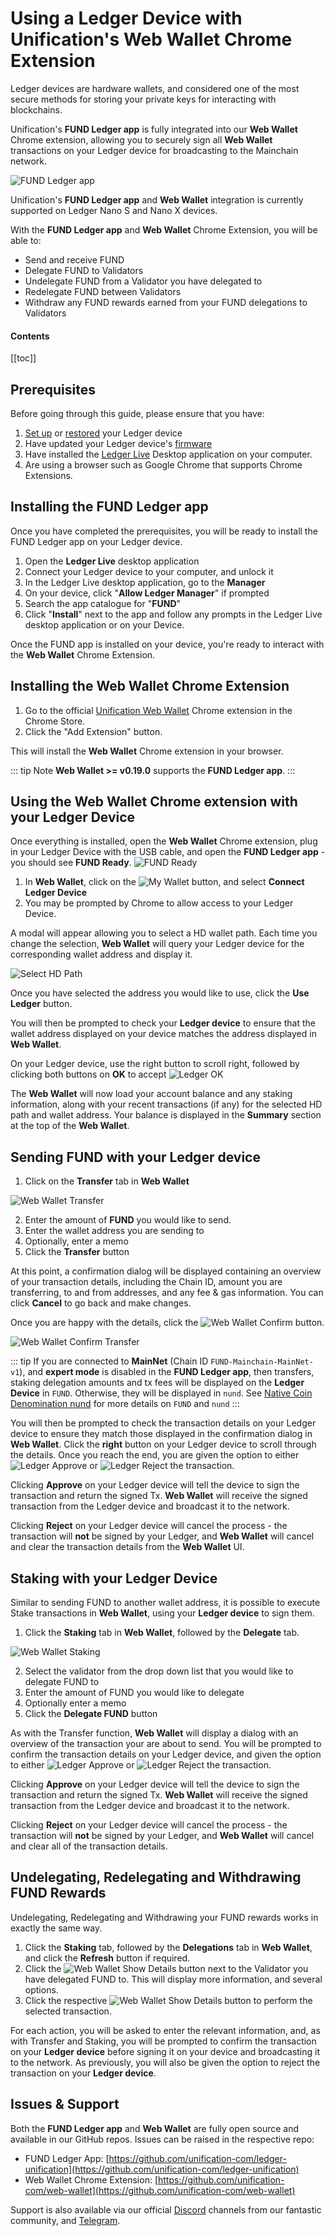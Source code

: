 # Using a Ledger Device with Unification's Web Wallet Chrome Extension

Ledger devices are hardware wallets, and considered one of the most secure
methods for storing your private keys for interacting with blockchains.

Unification's **FUND Ledger app** is fully integrated into our **Web Wallet** Chrome extension, allowing you to securely sign all **Web Wallet** transactions on your Ledger device for broadcasting to the Mainchain network.

![FUND Ledger app](../.vuepress/public/assets/img/FUND_ledger_app.png)

Unification's **FUND Ledger app** and **Web Wallet** integration is currently supported on Ledger Nano S and Nano X devices.

With the **FUND Ledger app** and **Web Wallet** Chrome Extension, you will be able to:

- Send and receive FUND
- Delegate FUND to Validators
- Undelegate FUND from a Validator you have delegated to
- Redelegate FUND between Validators
- Withdraw any FUND rewards earned from your FUND delegations to Validators

#### Contents

[[toc]]

## Prerequisites

Before going through this guide, please ensure that you have:

1. [Set up](https://support.ledger.com/hc/en-us/articles/360000613793) or [restored](https://support.ledger.com/hc/en-us/articles/360005434914) your Ledger device
2. Have updated your Ledger device's [firmware](https://support.ledgerwallet.com/hc/en-us/articles/360002731113-Update-Ledger-Nano-S-firmware)
3. Have installed the [Ledger Live](https://support.ledger.com/hc/en-us/articles/360006395553) Desktop application on your computer.
4. Are using a browser such as Google Chrome that supports Chrome Extensions.

## Installing the FUND Ledger app

Once you have completed the prerequisites, you will be ready to install the FUND
Ledger app on your Ledger device.

1. Open the **Ledger Live** desktop application
2. Connect your Ledger device to your computer, and unlock it
3. In the Ledger Live desktop application, go to the **Manager**
4. On your device, click "**Allow Ledger Manager**" if prompted
5. Search the app catalogue for "**FUND**"
6. Click "**Install**" next to the app and follow any prompts in the Ledger Live desktop application or on your Device.

Once the FUND app is installed on your device, you're ready to interact with
the **Web Wallet** Chrome Extension.

## Installing the Web Wallet Chrome Extension

1. Go to the official [Unification Web Wallet](https://chrome.google.com/webstore/detail/unification-web-wallet/mkjjflkhdddfjhonakofipfojoepfndk) Chrome extension in the Chrome Store.
2. Click the "Add Extension" button.

This will install the **Web Wallet** Chrome extension in your browser.

::: tip Note
**Web Wallet >= v0.19.0** supports the **FUND Ledger app**.
:::

## Using the Web Wallet Chrome extension with your Ledger Device

Once everything is installed, open the **Web Wallet** Chrome extension, plug in your Ledger Device with the USB cable, and open the **FUND Ledger app** - you should see **FUND Ready**. ![FUND Ready](../.vuepress/public/assets/img/FUND_app.png)

1. In **Web Wallet**, click on the ![My Wallet](../.vuepress/public/assets/img/my_wallet_button.png) button, and select **Connect Ledger Device**
2. You may be prompted by Chrome to allow access to your Ledger Device.

A modal will appear allowing you to select a HD wallet path. Each time you change the selection, **Web Wallet** will query your Ledger device for the corresponding wallet address and display it.

![Select HD Path](../.vuepress/public/assets/img/ledger_select_hd_path.png)

Once you have selected the address you would like to use, click the **Use Ledger** button.

You will then be prompted to check your **Ledger device** to ensure that the wallet address displayed on your device matches the address displayed in **Web Wallet**.

On your Ledger device, use the right button to scroll right, followed by clicking both buttons on **OK** to accept ![Ledger OK](../.vuepress/public/assets/img/ledger_ok.png)

The **Web Wallet** will now load your account balance and any staking information, along with your recent transactions (if any) for the selected HD path and wallet address. Your balance is displayed in the **Summary** section at the top of the **Web Wallet**.

## Sending FUND with your Ledger device

1. Click on the **Transfer** tab in **Web Wallet**

![Web Wallet Transfer](../.vuepress/public/assets/img/web_wallet_transfer.png)

2. Enter the amount of **FUND** you would like to send.
3. Enter the wallet address you are sending to
4. Optionally, enter a memo
5. Click the **Transfer** button

At this point, a confirmation dialog will be displayed containing an overview of your transaction details, including the Chain ID, amount you are transferring, to and from addresses, and any fee & gas information. You can click **Cancel** to go back and make changes.

Once you are happy with the details, click the ![Web Wallet Confirm](../.vuepress/public/assets/img/web_wallet_confirm_button.png) button.

![Web Wallet Confirm Transfer](../.vuepress/public/assets/img/ledger_web_wallet_confirm_transfer.png)

::: tip
If you are connected to **MainNet** (Chain ID `FUND-Mainchain-MainNet-v1`), and **expert mode** is disabled in the **FUND Ledger app**, then transfers, staking delegation amounts and tx fees will be displayed on the **Ledger Device** in `FUND`. Otherwise, they will be displayed in `nund`. See [Native Coin Denomination nund](../introduction/denomination.md) for more details on `FUND` and `nund`
:::

You will then be prompted to check the transaction details on your Ledger device to ensure they match those displayed in the confirmation dialog in **Web Wallet**. Click the **right** button on your Ledger device to scroll through the details. Once you reach the end, you are given the option to either ![Ledger Approve](../.vuepress/public/assets/img/ledger_approve.png) or ![Ledger Reject](../.vuepress/public/assets/img/ledger_reject.png) the transaction.

Clicking **Approve** on your Ledger device will tell the device to sign the transaction and return the signed Tx. **Web Wallet** will receive the signed transaction from the Ledger device and broadcast it to the network.

Clicking **Reject** on your Ledger device will cancel the process - the transaction will **not** be signed by your Ledger, and **Web Wallet** will cancel and clear the transaction details from the **Web Wallet** UI.

## Staking with your Ledger Device

Similar to sending FUND to another wallet address, it is possible to execute Stake transactions in **Web Wallet**, using your **Ledger device** to sign them.

1. Click the **Staking** tab in **Web Wallet**, followed by the **Delegate** tab.

![Web Wallet Staking](../.vuepress/public/assets/img/web_wallet_staking.png)

2. Select the validator from the drop down list that you would like to delegate FUND to
3. Enter the amount of FUND you would like to delegate
4. Optionally enter a memo
5. Click the **Delegate FUND** button

As with the Transfer function, **Web Wallet** will display a dialog with an overview of the transaction your are about to send. You will be prompted to confirm the transaction details on your Ledger device, and given the option to either ![Ledger Approve](../.vuepress/public/assets/img/ledger_approve.png) or ![Ledger Reject](../.vuepress/public/assets/img/ledger_reject.png) the transaction.

Clicking **Approve** on your Ledger device will tell the device to sign the transaction and return the signed Tx. **Web Wallet** will receive the signed transaction from the Ledger device and broadcast it to the network.

Clicking **Reject** on your Ledger device will cancel the process - the transaction will **not** be signed by your Ledger, and **Web Wallet** will cancel and clear all of the transaction details.

## Undelegating, Redelegating and Withdrawing FUND Rewards

Undelegating, Redelegating and Withdrawing your FUND rewards works in exactly the same way.

1. Click the **Staking** tab, followed by the **Delegations** tab in **Web Wallet**, and click the **Refresh** button if required.
2. Click the ![Web Wallet Show Details](../.vuepress/public/assets/img/web_wallet_staking_show_details_button.png) button next to the Validator you have delegated FUND to. This will display more information, and several options.
3. Click the respective ![Web Wallet Show Details](../.vuepress/public/assets/img/web_wallet_staking_option_buttons.png) button to perform the selected transaction.

For each action, you will be asked to enter the relevant information, and, as with Transfer and Staking, you will be prompted to confirm the transaction on your **Ledger device** before signing it on your device and broadcasting it to the network. As previously, you will also be given the option to reject the transaction on your **Ledger device**.

## Issues & Support

Both the **FUND Ledger app** and **Web Wallet** are fully open source and available in our GitHub repos. Issues can be raised in the respective repo:

- FUND Ledger App: [https://github.com/unification-com/ledger-unification](https://github.com/unification-com/ledger-unification)
- Web Wallet Chrome Extension: [https://github.com/unification-com/web-wallet](https://github.com/unification-com/web-wallet)

Support is also available via our official [Discord](https://discord.gg/SeB69w5) channels from our fantastic community, and [Telegram](https://t.me/unificationfoundation).
